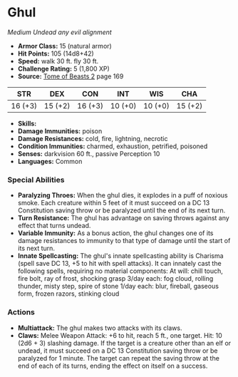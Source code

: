 # Ghul

*Medium* *Undead* *any evil alignment*

- **Armor Class:** 15 (natural armor)
- **Hit Points:** 105 (14d8+42)
- **Speed:** walk 30 ft. fly 30 ft.
- **Challenge Rating:** 5 (1,800 XP)
- **Source:** [Tome of Beasts 2](https://koboldpress.com/kpstore/product/tome-of-beasts-2-for-5th-edition) page 169

| STR | DEX | CON | INT | WIS | CHA |
| --- | --- | --- | --- | --- | --- |
| 16 (+3) | 15 (+2) | 16 (+3) | 10 (+0) | 10 (+0) | 15 (+2) |

- **Skills:** 
- **Damage Immunities:** poison
- **Damage Resistances:** cold, fire, lightning, necrotic
- **Condition Immunities:** charmed, exhaustion, petrified, poisoned
- **Senses:** darkvision 60 ft., passive Perception 10
- **Languages:** Common

### Special Abilities

- **Paralyzing Throes:** When the ghul dies, it explodes in a puff of noxious smoke. Each creature within 5 feet of it must succeed on a DC 13 Constitution saving throw or be paralyzed until the end of its next turn.
- **Turn Resistance:** The ghul has advantage on saving throws against any effect that turns undead.
- **Variable Immunity:** As a bonus action, the ghul changes one of its damage resistances to immunity to that type of damage until the start of its next turn.
- **Innate Spellcasting:** The ghul's innate spellcasting ability is Charisma (spell save DC 13, +5 to hit with spell attacks). It can innately cast the following spells, requiring no material components:
At will: chill touch, fire bolt, ray of frost, shocking grasp
3/day each: fog cloud, rolling thunder, misty step, spire of stone
1/day each: blur, fireball, gaseous form, frozen razors, stinking cloud

### Actions

- **Multiattack:** The ghul makes two attacks with its claws.
- **Claws:** Melee Weapon Attack: +6 to hit, reach 5 ft., one target. Hit: 10 (2d6 + 3) slashing damage. If the target is a creature other than an elf or undead, it must succeed on a DC 13 Constitution saving throw or be paralyzed for 1 minute. The target can repeat the saving throw at the end of each of its turns, ending the effect on itself on a success.


